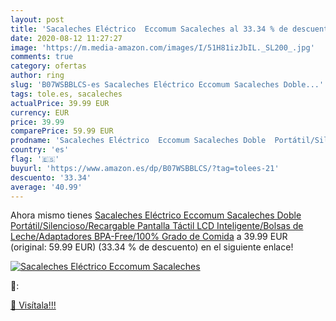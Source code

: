 ```yaml
---
layout: post
title: 'Sacaleches Eléctrico  Eccomum Sacaleches al 33.34 % de descuento'
date: 2020-08-12 11:27:27
image: 'https://m.media-amazon.com/images/I/51H81izJbIL._SL200_.jpg'
comments: true
category: ofertas
author: ring
slug: 'B07WSBBLCS-es Sacaleches Eléctrico Eccomum Sacaleches Doble...'
tags: tole.es, sacaleches
actualPrice: 39.99 EUR
currency: EUR
price: 39.99
comparePrice: 59.99 EUR
prodname: 'Sacaleches Eléctrico  Eccomum Sacaleches Doble  Portátil/Silencioso/Recargable  Pantalla Táctil LCD Inteligente/Bolsas de Leche/Adaptadores  BPA-Free/100% Grado de Comida'
country: 'es'
flag: '🇪🇸'
buyurl: 'https://www.amazon.es/dp/B07WSBBLCS/?tag=tolees-21'
descuento: '33.34'
average: '40.99'
---
```


Ahora mismo tienes [Sacaleches Eléctrico  Eccomum Sacaleches Doble  Portátil/Silencioso/Recargable  Pantalla Táctil LCD Inteligente/Bolsas de Leche/Adaptadores  BPA-Free/100% Grado de Comida](https://www.amazon.es/dp/B07WSBBLCS/?tag=tolees-21) a 39.99 EUR (original: 59.99 EUR) (33.34 %  de descuento) en el siguiente enlace!

[![Sacaleches Eléctrico  Eccomum Sacaleches](https://m.media-amazon.com/images/I/51H81izJbIL._SL200_.jpg)](https://www.amazon.es/dp/B07WSBBLCS/?tag=tolees-21)

🔎:


[🛒 Visítala!!!](https://www.amazon.es/dp/B07WSBBLCS/?tag=tolees-21)
